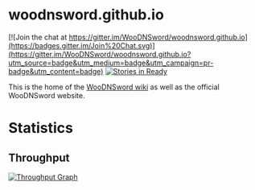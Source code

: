 # woodnsword.github.io

[![Join the chat at https://gitter.im/WooDNSword/woodnsword.github.io](https://badges.gitter.im/Join%20Chat.svg)](https://gitter.im/WooDNSword/woodnsword.github.io?utm_source=badge&utm_medium=badge&utm_campaign=pr-badge&utm_content=badge)
[![Stories in Ready](https://badge.waffle.io/WooDNSword/woodnsword.github.io.png?label=ready&title=Ready)](https://waffle.io/WooDNSword/woodnsword.github.io)

This is the home of the
[WooDNSword wiki](https://github.com/WooDNSword/woodnsword.github.io/wiki) as
well as the official WooDNSword website.

# Statistics

## Throughput

[![Throughput Graph](https://graphs.waffle.io/WooDNSword/woodnsword.github.io/throughput.svg)](https://waffle.io/WooDNSword/woodnsword.github.io/metrics)
